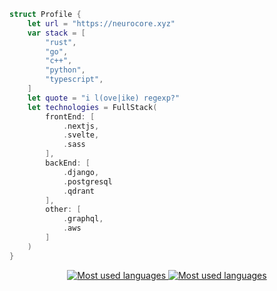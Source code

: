 ```swift
struct Profile {
    let url = "https://neurocore.xyz"
    var stack = [
        "rust",
        "go",
        "c++",
        "python",
        "typescript",
    ]
    let quote = "i l(ove|ike) regexp?"
    let technologies = FullStack(
        frontEnd: [
            .nextjs,
            .svelte,
            .sass
        ],
        backEnd: [
            .django,
            .postgresql
            .qdrant
        ],
        other: [
            .graphql,
            .aws
        ]
    )
}
```

<div align="center">
<a href="https://github.com/everdrone#gh-light-mode-only">
<img alt="Most used languages" src="https://github-readme-stats.vercel.app/api/top-langs/?username=everdrone&layout=compact&hide_border=true#gh-light-mode-only" />
</a>
<a href="https://github.com/everdrone#gh-dark-mode-only">
<img alt="Most used languages" src="https://github-readme-stats.vercel.app/api/top-langs/?username=everdrone&layout=compact&hide_border=true&theme=github_dark#gh-dark-mode-only" />
</a>
</div>
